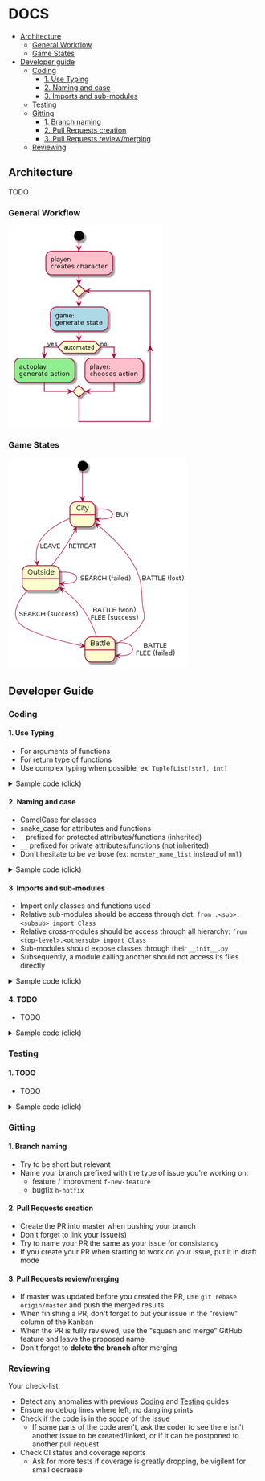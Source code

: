 # DOCS

* [Architecture](#architecture)
  * [General Workflow](#general-workflow)
  * [Game States](#game-states)
* [Developer guide](#developer-guide)
  * [Coding](#coding)
    * [1. Use Typing](#1-use-typing)
    * [2. Naming and case](#2-naming-and-case)
    * [3. Imports and sub-modules](#3-imports-and-sub-modules)
  * [Testing](#testing)
  * [Gitting](#gitting)
    * [1. Branch naming](#1-branch-naming)
    * [2. Pull Requests creation](#2-pull-requests-creation)
    * [3. Pull Requests review/merging](#3-pull-requests-review-merging)
  * [Reviewing](#reviewing)

## Architecture

TODO

### General Workflow

![](./diagrams/general_workflow.png)

### Game States

![](./diagrams/game_states.png)

## Developer Guide

### Coding

#### 1. Use Typing

* For arguments of functions
* For return type of functions
* Use complex typing when possible, ex: `Tuple[List[str], int]`

<details><summary>Sample code (click)</summary>
<p>

**wrong**
	
```python
class NameClass:
	def __init__(self, name):
		self.name = name
	
	def get_prefixed(self, prefix=""):
		return f"{prefix} {self.name}".strip()
	
	def get_chars(self):
		return self.name.split("")

```
	
**good**
	
```python
from typing import List

class NameClass:
	def __init__(self, name: str) -> None:
		self.name = name
	
	def get_prefixed(self, prefix: str="") -> str:
		return f"{prefix} {self.name}".strip()
	
	def get_chars(self) -> List[str]:
		return self.name.split("")
```

</p>
</details>

#### 2. Naming and case

* CamelCase for classes
* snake_case for attributes and functions
* `_` prefixed for protected attributes/functions (inherited)
* `__` prefixed for private attributes/functions (not inherited)
* Don't hesitate to be verbose (ex: `monster_name_list` instead of `mnl`)
  
<details><summary>Sample code (click)</summary>
<p>
	
**wrong**
	
```python
from typing import List, Any

class Value_Class:
	def __init__(self, v: Any) -> None:
		self.v = None

	def get(self) -> Any:
		return self.v

	def set(self, v: Any) -> None:
		self.v = v


class Name_Class(Value_Class):
	def __init__(self, Name: str) -> None:
		super().__init__(Name)
	
	def getPrefixed(self, p: str="") -> str:
		return f"{p} {self.get()}".strip()
```
	
**good**
	
```python
from typing import List, Any

class ValueClass:
	def __init__(self, value: Any) -> None:
		self.__internal_value = None

	def _get_value(self) -> Any:
		return self.__internal_value

	def _set_value(self, value: Any) -> None:
		self.__internal_value = value


class NameClass(ValueClass):
	def __init__(self, name: str) -> None:
		super().__init__(name)
	
	def get_prefixed(self, prefix: str="") -> str:
		return f"{prefix} {self._get_value()}".strip()
```
</p>
</details>

#### 3. Imports and sub-modules

* Import only classes and functions used
* Relative sub-modules should be access through dot: `from .<sub>.<subsub> import Class`
* Relative cross-modules should be access through all hierarchy: `from <top-level>.<othersub> import Class`
* Sub-modules should expose classes through their `__init__.py`
* Subsequently, a module calling  another should not access its files directly

<details><summary>Sample code (click)</summary>
<p>

files:
```
└─ src
   └─ wurst_quest
      ├─ __init__.py
      ├─ core
      │  ├─ __init__.py
      │  ├─ class1.py
      │  └─ models
      │     ├─ __init__.py
      │     └─ class2.py
      └─ utils
         ├─ __init__.py
         └─ utils.py
```

**wrong**

`src/wurst_quest/core/class1.py`
```python
from .models.class2 import *

def Class1:
	def __init__(self) -> None:
		self.class2 = Class2()
```
`src/wurst_quest/core/models/class2.py`
```python
from ...utils.utils import *

def Class2:
	def __init__(self) -> None:
		util_function()
```
`src/wurst_quest/utils/utils.py`
```python
def util_function():
	pass
```
**good**

`src/wurst_quest/core/__init__.py`
```python
from .class1 import Class1
```
`src/wurst_quest/core/class1.py`
```python
from .models import Class2

def Class1:
	def __init__(self) -> None:
		self.class2 = Class2()
```
`src/wurst_quest/core/models/__init__.py`
```python
from .class2 import Class2
```
`src/wurst_quest/core/models/class2.py`
```python
from wurst_quest.utils import util_function

def Class2:
	def __init__(self) -> None:
		util_function()
```
`src/wurst_quest/utils/__init__.py`
```python
from .utils import util_function
```
`src/wurst_quest/utils/utils.py`
```python
def util_function():
	pass
```

</p>
</details>

#### 4. TODO

* TODO

<details><summary>Sample code (click)</summary>
<p>

**wrong**

```python

```

**good**

```python

```

</p>
</details>

### Testing

#### 1. TODO

* TODO

<details><summary>Sample code (click)</summary>
<p>

**wrong**

```python

```

**good**

```python

```

</p>
</details>

### Gitting

#### 1. Branch naming

* Try to be short but relevant
* Name your branch prefixed with the type of issue you're working on:
   * feature / improvment `f-new-feature`
   * bugfix `h-hotfix`

#### 2. Pull Requests creation

* Create the PR into master when pushing your branch
* Don't forget to link your issue(s)
* Try to name your PR the same as your issue for consistancy
* If you create your PR when starting to work on your issue, put it in draft mode

#### 3. Pull Requests review/merging

* If master was updated before you created the PR, use `git rebase origin/master` and push the merged results
* When finishing a PR, don't forget to put your issue in the "review" column of the Kanban
* When the PR is fully reviewed, use the "squash and merge" GitHub feature and leave the proposed name
* Don't forget to __delete the branch__ after merging

### Reviewing

Your check-list:

* Detect any anomalies with previous [Coding](#coding) and [Testing](#testing) guides 
* Ensure no debug lines where left, no dangling prints
* Check if the code is in the scope of the issue
   * If some parts of the code aren't, ask the coder to see there isn't another issue to be created/linked, or if it can be postponed to another pull request
* Check CI status and coverage reports
   * Ask for more tests if coverage is greatly dropping, be vigilent for small decrease
